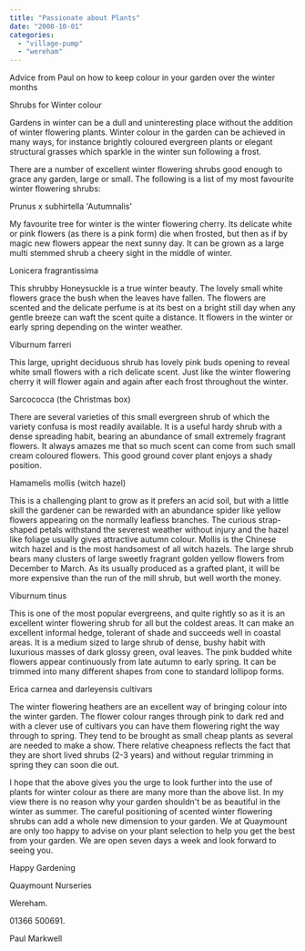 ```yaml
---
title: "Passionate about Plants"
date: "2008-10-01"
categories: 
  - "village-pump"
  - "wereham"
---
```


Advice from Paul on how to keep colour in your garden over the winter months

Shrubs for Winter colour

Gardens in winter can be a dull and uninteresting place without the addition of winter flowering plants. Winter colour in the garden can be achieved in many ways, for instance brightly coloured evergreen plants or elegant structural grasses which sparkle in the winter sun following a frost.

There are a number of excellent winter flowering shrubs good enough to grace any garden, large or small. The following is a list of my most favourite winter flowering shrubs:

Prunus x subhirtella 'Autumnalis'

My favourite tree for winter is the winter flowering cherry. Its delicate white or pink flowers (as there is a pink form) die when frosted, but then as if by magic new flowers appear the next sunny day. It can be grown as a large multi stemmed shrub a cheery sight in the middle of winter.

Lonicera fragrantissima

This shrubby Honeysuckle is a true winter beauty. The lovely small white flowers grace the bush when the leaves have fallen. The flowers are scented and the delicate perfume is at its best on a bright still day when any gentle breeze can waft the scent quite a distance. It flowers in the winter or early spring depending on the winter weather.

Viburnum farreri

This large, upright deciduous shrub has lovely pink buds opening to reveal white small flowers with a rich delicate scent. Just like the winter flowering cherry it will flower again and again after each frost throughout the winter.

Sarcococca (the Christmas box)

There are several varieties of this small evergreen shrub of which the variety confusa is most readily available. It is a useful hardy shrub with a dense spreading habit, bearing an abundance of small extremely fragrant flowers. It always amazes me that so much scent can come from such small cream coloured flowers. This good ground cover plant enjoys a shady position.

Hamamelis mollis (witch hazel)

This is a challenging plant to grow as it prefers an acid soil, but with a little skill the gardener can be rewarded with an abundance spider like yellow flowers appearing on the normally leafless branches. The curious strap-shaped petals withstand the severest weather without injury and the hazel like foliage usually gives attractive autumn colour. Mollis is the Chinese witch hazel and is the most handsomest of all witch hazels. The large shrub bears many clusters of large sweetly fragrant golden yellow flowers from December to March. As its usually produced as a grafted plant, it will be more expensive than the run of the mill shrub, but well worth the money.

Viburnum tinus

This is one of the most popular evergreens, and quite rightly so as it is an excellent winter flowering shrub for all but the coldest areas. It can make an excellent informal hedge, tolerant of shade and succeeds well in coastal areas. It is a medium sized to large shrub of dense, bushy habit with luxurious masses of dark glossy green, oval leaves. The pink budded white flowers appear continuously from late autumn to early spring. It can be trimmed into many different shapes from cone to standard lollipop forms.

Erica carnea and darleyensis cultivars

The winter flowering heathers are an excellent way of bringing colour into the winter garden. The flower colour ranges through pink to dark red and with a clever use of cultivars you can have them flowering right the way through to spring. They tend to be brought as small cheap plants as several are needed to make a show. There relative cheapness reflects the fact that they are short lived shrubs (2-3 years) and without regular trimming in spring they can soon die out.

I hope that the above gives you the urge to look further into the use of plants for winter colour as there are many more than the above list. In my view there is no reason why your garden shouldn't be as beautiful in the winter as summer. The careful positioning of scented winter flowering shrubs can add a whole new dimension to your garden. We at Quaymount are only too happy to advise on your plant selection to help you get the best from your garden. We are open seven days a week and look forward to seeing you.

Happy Gardening

Quaymount Nurseries

Wereham.

01366 500691.

Paul Markwell
